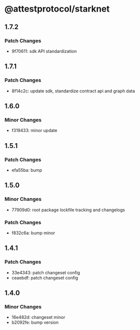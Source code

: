 # @attestprotocol/starknet

## 1.7.2

### Patch Changes

- 9f70611: sdk API standardization

## 1.7.1

### Patch Changes

- 8f14c2c: update sdk, standardize contract api and graph data

## 1.6.0

### Minor Changes

- f319433: minor update

## 1.5.1

### Patch Changes

- efa55ba: bump

## 1.5.0

### Minor Changes

- 77909d0: root package lockfile tracking and changelogs

### Patch Changes

- f832c6a: bump minor

## 1.4.1

### Patch Changes

- 33e4343: patch changeset config
- ceaebdf: patch changeset config

## 1.4.0

### Minor Changes

- 16e482d: changeset minor
- b2092fe: bump version
